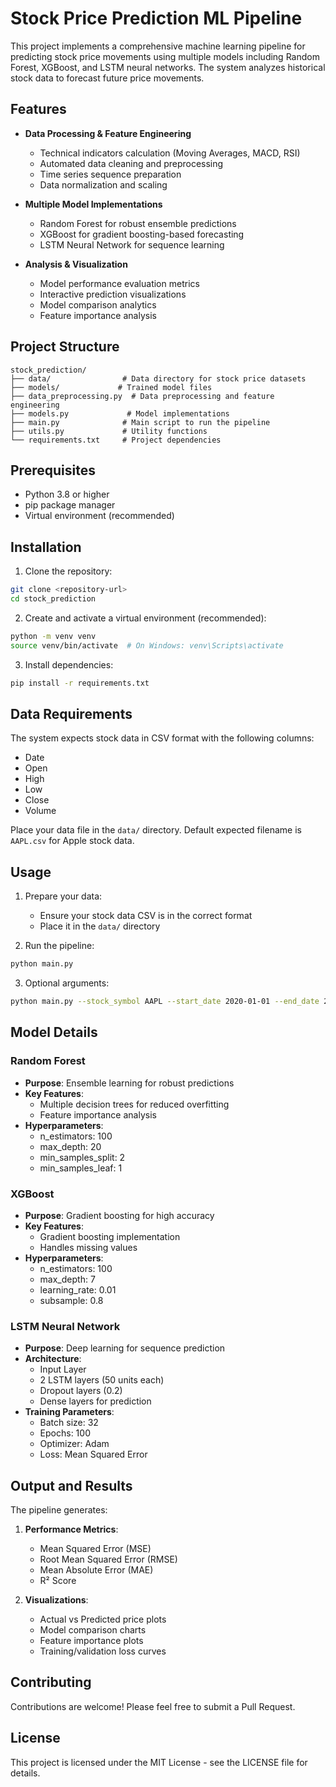 # Stock Price Prediction ML Pipeline

This project implements a comprehensive machine learning pipeline for predicting stock price movements using multiple models including Random Forest, XGBoost, and LSTM neural networks. The system analyzes historical stock data to forecast future price movements.

## Features

- **Data Processing & Feature Engineering**
  - Technical indicators calculation (Moving Averages, MACD, RSI)
  - Automated data cleaning and preprocessing
  - Time series sequence preparation
  - Data normalization and scaling
  
- **Multiple Model Implementations**
  - Random Forest for robust ensemble predictions
  - XGBoost for gradient boosting-based forecasting
  - LSTM Neural Network for sequence learning
  
- **Analysis & Visualization**
  - Model performance evaluation metrics
  - Interactive prediction visualizations
  - Model comparison analytics
  - Feature importance analysis

## Project Structure

```
stock_prediction/
├── data/                # Data directory for stock price datasets
├── models/             # Trained model files
├── data_preprocessing.py  # Data preprocessing and feature engineering
├── models.py             # Model implementations
├── main.py              # Main script to run the pipeline
├── utils.py             # Utility functions
└── requirements.txt     # Project dependencies
```

## Prerequisites

- Python 3.8 or higher
- pip package manager
- Virtual environment (recommended)

## Installation

1. Clone the repository:
```bash
git clone <repository-url>
cd stock_prediction
```

2. Create and activate a virtual environment (recommended):
```bash
python -m venv venv
source venv/bin/activate  # On Windows: venv\Scripts\activate
```

3. Install dependencies:
```bash
pip install -r requirements.txt
```

## Data Requirements

The system expects stock data in CSV format with the following columns:
- Date
- Open
- High
- Low
- Close
- Volume

Place your data file in the `data/` directory. Default expected filename is `AAPL.csv` for Apple stock data.

## Usage

1. Prepare your data:
   - Ensure your stock data CSV is in the correct format
   - Place it in the `data/` directory

2. Run the pipeline:
```bash
python main.py
```

3. Optional arguments:
```bash
python main.py --stock_symbol AAPL --start_date 2020-01-01 --end_date 2023-12-31
```

## Model Details

### Random Forest
- **Purpose**: Ensemble learning for robust predictions
- **Key Features**:
  - Multiple decision trees for reduced overfitting
  - Feature importance analysis
- **Hyperparameters**:
  - n_estimators: 100
  - max_depth: 20
  - min_samples_split: 2
  - min_samples_leaf: 1

### XGBoost
- **Purpose**: Gradient boosting for high accuracy
- **Key Features**:
  - Gradient boosting implementation
  - Handles missing values
- **Hyperparameters**:
  - n_estimators: 100
  - max_depth: 7
  - learning_rate: 0.01
  - subsample: 0.8

### LSTM Neural Network
- **Purpose**: Deep learning for sequence prediction
- **Architecture**:
  - Input Layer
  - 2 LSTM layers (50 units each)
  - Dropout layers (0.2)
  - Dense layers for prediction
- **Training Parameters**:
  - Batch size: 32
  - Epochs: 100
  - Optimizer: Adam
  - Loss: Mean Squared Error

## Output and Results

The pipeline generates:
1. **Performance Metrics**:
   - Mean Squared Error (MSE)
   - Root Mean Squared Error (RMSE)
   - Mean Absolute Error (MAE)
   - R² Score

2. **Visualizations**:
   - Actual vs Predicted price plots
   - Model comparison charts
   - Feature importance plots
   - Training/validation loss curves

## Contributing

Contributions are welcome! Please feel free to submit a Pull Request.

## License

This project is licensed under the MIT License - see the LICENSE file for details.
